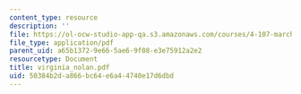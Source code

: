 ```yaml
---
content_type: resource
description: ''
file: https://ol-ocw-studio-app-qa.s3.amazonaws.com/courses/4-107-march-portfolio-seminar-fall-2003/50384b2da866bc64e6a44740e17d6dbd_virginia_nolan.pdf
file_type: application/pdf
parent_uid: a65b1372-9e66-5ae6-9f08-e3e75912a2e2
resourcetype: Document
title: virginia_nolan.pdf
uid: 50384b2d-a866-bc64-e6a4-4740e17d6dbd
---
```

